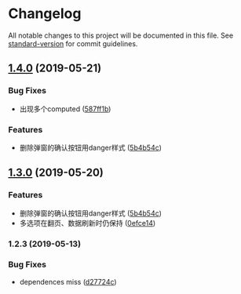 # Changelog

All notable changes to this project will be documented in this file. See [standard-version](https://github.com/conventional-changelog/standard-version) for commit guidelines.

## [1.4.0](https://github.com/FEMessage/el-data-table/compare/v1.3.0...v1.4.0) (2019-05-21)


### Bug Fixes

* 出现多个computed  ([587ff1b](https://github.com/FEMessage/el-data-table/commit/587ff1b))


### Features

* 删除弹窗的确认按钮用danger样式 ([5b4b54c](https://github.com/FEMessage/el-data-table/commit/5b4b54c))



## [1.3.0](https://github.com/FEMessage/el-data-table/compare/v1.2.3...v1.3.0) (2019-05-20)


### Features

* 删除弹窗的确认按钮用danger样式 ([5b4b54c](https://github.com/FEMessage/el-data-table/commit/5b4b54c))
* 多选项在翻页、数据刷新时仍保持 ([0efce14](https://github.com/FEMessage/el-data-table/commit/0efce14))



### 1.2.3 (2019-05-13)


### Bug Fixes

* dependences miss  ([d27724c](https://github.com/FEMessage/el-data-table/commit/d27724c))
